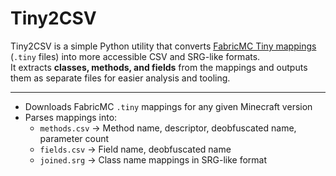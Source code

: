 # Tiny2CSV

Tiny2CSV is a simple Python utility that converts [FabricMC Tiny mappings](https://github.com/FabricMC/intermediary) (`.tiny` files) into more accessible CSV and SRG-like formats.  
It extracts **classes, methods, and fields** from the mappings and outputs them as separate files for easier analysis and tooling.

---

- Downloads FabricMC `.tiny` mappings for any given Minecraft version
- Parses mappings into:
  - `methods.csv` → Method name, descriptor, deobfuscated name, parameter count
  - `fields.csv` → Field name, deobfuscated name
  - `joined.srg` → Class name mappings in SRG-like format
